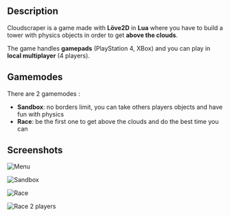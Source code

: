 ## Description
Cloudscraper is a game made with **Löve2D** in **Lua** where you have to build a tower with physics objects in order to get **above the clouds**.

The game handles **gamepads** (PlayStation 4, XBox) and you can play in **local multiplayer** (4 players).

## Gamemodes
There are 2 gamemodes :
+ **Sandbox**: no borders limit, you can take others players objects and have fun with physics
+ **Race**: be the first one to get above the clouds and do the best time you can

## Screenshots
![Menu](https://media.discordapp.net/attachments/608325399687987240/813331226433683486/cloudscrapper-menu.png?width=1247&height=699)

![Sandbox](https://media.discordapp.net/attachments/608325399687987240/813331224659361823/cloudscrapper-sandbox.png?width=1245&height=700)

![Race](https://media.discordapp.net/attachments/608325399687987240/813331228312469514/cloudscrapper-race.png?width=1245&height=700)

![Race 2 players](https://media.discordapp.net/attachments/608325399687987240/813338811739144202/cloudscrapper-1v1.png?width=1250&height=700)